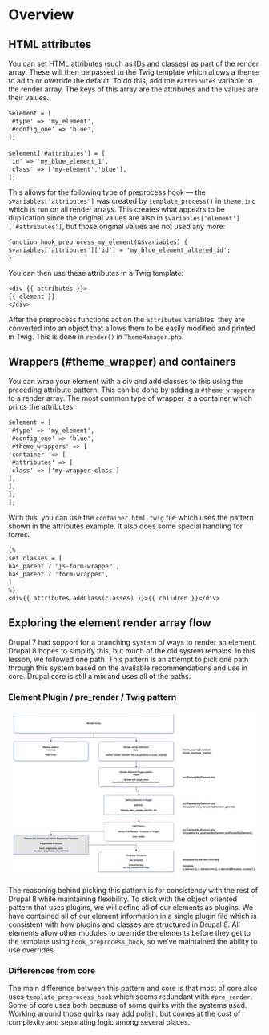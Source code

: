 <!--
{
"name" : "drupal-8-advanced-render-array-patterns",
"version" : "0.0.1",
"title" : "Lesson 9.4 - Advanced render array patterns",
"description" : "Advanced render array patterns",
"freshnessDate" : 2015-12-11,
"homepage" : "https://docs.acquia.com/articles/drupal-8-advanced-render-array-patterns",
"canonicalSource" : "https://docs.acquia.com/articles/drupal-8-advanced-render-array-patterns",
"license" : "CC BY-SA"
}
-->

<!-- @section -->

# Overview

<!-- @section -->

## HTML attributes

You can set HTML attributes (such as IDs and classes) as part of the render array. These will then be passed to the Twig template which allows a themer to ad to or override the default. To do this, add the `#attributes` variable to the render array. The keys of this array are the attributes and the values are their values.

```
$element = [
'#type' => 'my_element',
'#config_one' => 'blue',
];

$element['#attributes'] = [
'id' => 'my_blue_element_1',
'class' => ['my-element','blue'],
];
```

This allows for the following type of preprocess hook — the `$variables['attributes']` was created by `template_process()` in `theme.inc` which is run on all render arrays. This creates what appears to be duplication since the original values are also in `$variables['element']['#attributes']`, but those original values are not used any more:

```
function hook_preprocess_my_element(&$variables) {
$variables['attributes']['id'] = 'my_blue_element_altered_id';
}
```

You can then use these attributes in a Twig template:

```
<div {{ attributes }}>
{{ element }}
</div>
```

After the preprocess functions act on the `attributes` variables, they are converted into an object that allows them to be easily modified and printed in Twig. This is done in `render()` in `ThemeManager.php`.

<!-- @section -->

## Wrappers (#theme_wrapper) and containers

You can wrap your element with a div and add classes to this using the preceding attribute pattern. This can be done by adding a `#theme_wrappers` to a render array. The most common type of wrapper is a container which prints the attributes.

```
$element = [
'#type' => 'my_element',
'#config_one' => 'blue',
'#theme_wrappers' => [
'container' => [
'#attributes' => [
'class' => ['my-wrapper-class']
],
],
],
];
```

With this, you can use the `container.html.twig` file which uses the pattern shown in the attributes example. It also does some special handling for forms.

```
{%
set classes = [
has_parent ? 'js-form-wrapper',
has_parent ? 'form-wrapper',
]
%}
<div{{ attributes.addClass(classes) }}>{{ children }}</div>
```

<!-- @section -->

## Exploring the element render array flow

Drupal 7 had support for a branching system of ways to render an element. Drupal 8 hopes to simplify this, but much of the old system remains. In this lesson, we followed one path. This pattern is an attempt to pick one path through this system based on the available recommendations and use in core. Drupal core is still a mix and uses all of the paths.

### Element Plugin / pre_render / Twig pattern

[![d8RecommendedRenderPath.png](https://raw.githubusercontent.com/outlearn-content/acquia/master/assets/d8RecommendedRenderPath.png)](https://raw.githubusercontent.com/outlearn-content/acquia/master/assets/d8RecommendedRenderPath.png)

The reasoning behind picking this pattern is for consistency with the rest of Drupal 8 while maintaining flexibility. To stick with the object oriented pattern that uses plugins, we will define all of our elements as plugins. We have contained all of our element information in a single plugin file which is consistent with how plugins and classes are structured in Drupal 8\. All elements allow other modules to override the elements before they get to the template using `hook_preprocess_hook`, so we've maintained the ability to use overrides.

### Differences from core

The main difference between this pattern and core is that most of core also uses `template_preprocess_hook` which seems redundant with `#pre_render`. Some of core uses both because of some quirks with the systems used. Working around those quirks may add polish, but comes at the cost of complexity and separating logic among several places.
